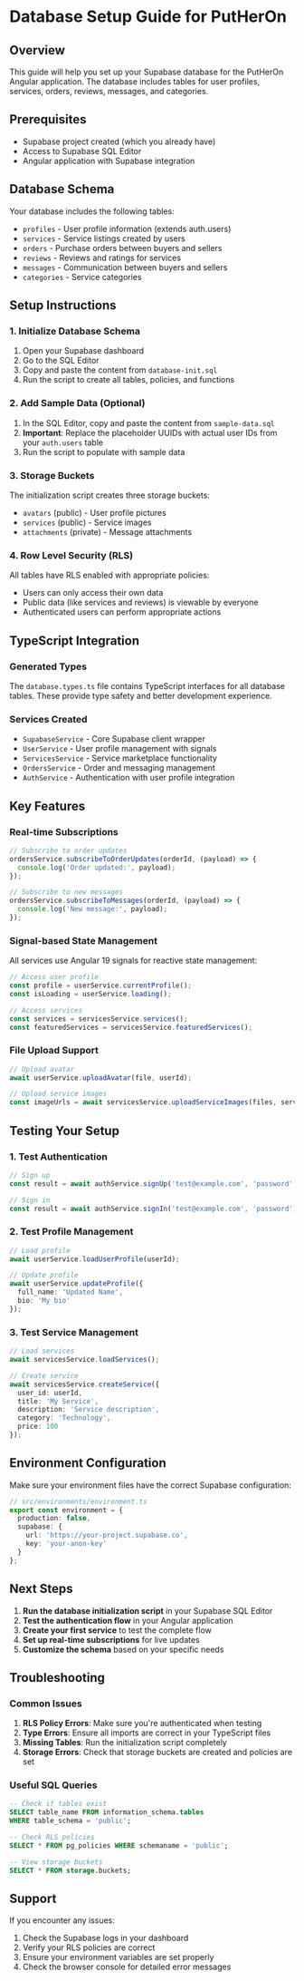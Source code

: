 # Database Setup Guide for PutHerOn

## Overview
This guide will help you set up your Supabase database for the PutHerOn Angular application. The database includes tables for user profiles, services, orders, reviews, messages, and categories.

## Prerequisites
- Supabase project created (which you already have)
- Access to Supabase SQL Editor
- Angular application with Supabase integration

## Database Schema
Your database includes the following tables:
- `profiles` - User profile information (extends auth.users)
- `services` - Service listings created by users
- `orders` - Purchase orders between buyers and sellers
- `reviews` - Reviews and ratings for services
- `messages` - Communication between buyers and sellers
- `categories` - Service categories

## Setup Instructions

### 1. Initialize Database Schema
1. Open your Supabase dashboard
2. Go to the SQL Editor
3. Copy and paste the content from `database-init.sql`
4. Run the script to create all tables, policies, and functions

### 2. Add Sample Data (Optional)
1. In the SQL Editor, copy and paste the content from `sample-data.sql`
2. **Important**: Replace the placeholder UUIDs with actual user IDs from your `auth.users` table
3. Run the script to populate with sample data

### 3. Storage Buckets
The initialization script creates three storage buckets:
- `avatars` (public) - User profile pictures
- `services` (public) - Service images
- `attachments` (private) - Message attachments

### 4. Row Level Security (RLS)
All tables have RLS enabled with appropriate policies:
- Users can only access their own data
- Public data (like services and reviews) is viewable by everyone
- Authenticated users can perform appropriate actions

## TypeScript Integration

### Generated Types
The `database.types.ts` file contains TypeScript interfaces for all database tables. These provide type safety and better development experience.

### Services Created
- `SupabaseService` - Core Supabase client wrapper
- `UserService` - User profile management with signals
- `ServicesService` - Service marketplace functionality
- `OrdersService` - Order and messaging management
- `AuthService` - Authentication with user profile integration

## Key Features

### Real-time Subscriptions
```typescript
// Subscribe to order updates
ordersService.subscribeToOrderUpdates(orderId, (payload) => {
  console.log('Order updated:', payload);
});

// Subscribe to new messages
ordersService.subscribeToMessages(orderId, (payload) => {
  console.log('New message:', payload);
});
```

### Signal-based State Management
All services use Angular 19 signals for reactive state management:
```typescript
// Access user profile
const profile = userService.currentProfile();
const isLoading = userService.loading();

// Access services
const services = servicesService.services();
const featuredServices = servicesService.featuredServices();
```

### File Upload Support
```typescript
// Upload avatar
await userService.uploadAvatar(file, userId);

// Upload service images
const imageUrls = await servicesService.uploadServiceImages(files, serviceId);
```

## Testing Your Setup

### 1. Test Authentication
```typescript
// Sign up
const result = await authService.signUp('test@example.com', 'password', 'Test User');

// Sign in
const result = await authService.signIn('test@example.com', 'password');
```

### 2. Test Profile Management
```typescript
// Load profile
await userService.loadUserProfile(userId);

// Update profile
await userService.updateProfile({
  full_name: 'Updated Name',
  bio: 'My bio'
});
```

### 3. Test Service Management
```typescript
// Load services
await servicesService.loadServices();

// Create service
await servicesService.createService({
  user_id: userId,
  title: 'My Service',
  description: 'Service description',
  category: 'Technology',
  price: 100
});
```

## Environment Configuration
Make sure your environment files have the correct Supabase configuration:

```typescript
// src/environments/environment.ts
export const environment = {
  production: false,
  supabase: {
    url: 'https://your-project.supabase.co',
    key: 'your-anon-key'
  }
};
```

## Next Steps

1. **Run the database initialization script** in your Supabase SQL Editor
2. **Test the authentication flow** in your Angular application
3. **Create your first service** to test the complete flow
4. **Set up real-time subscriptions** for live updates
5. **Customize the schema** based on your specific needs

## Troubleshooting

### Common Issues
1. **RLS Policy Errors**: Make sure you're authenticated when testing
2. **Type Errors**: Ensure all imports are correct in your TypeScript files
3. **Missing Tables**: Run the initialization script completely
4. **Storage Errors**: Check that storage buckets are created and policies are set

### Useful SQL Queries
```sql
-- Check if tables exist
SELECT table_name FROM information_schema.tables 
WHERE table_schema = 'public';

-- Check RLS policies
SELECT * FROM pg_policies WHERE schemaname = 'public';

-- View storage buckets
SELECT * FROM storage.buckets;
```

## Support
If you encounter any issues:
1. Check the Supabase logs in your dashboard
2. Verify your RLS policies are correct
3. Ensure your environment variables are set properly
4. Check the browser console for detailed error messages
